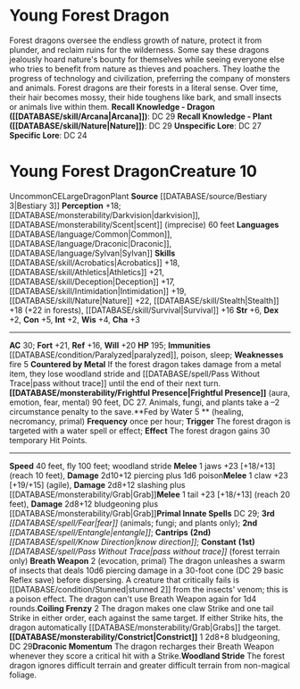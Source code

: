 ﻿---
ac: '30'
alignment: CE
all_resistance: null
burrow_speed: null
charisma: '+3'
climb_speed: null
constitution: '+5'
creature_ability:
- Breath Weapon
- Coiling Frenzy
- Constrict
- Countered by Metal
- Draconic Momentum
- Fed by Water
- ''
- Frightful Presence
- Woodland Stride
creature_family: '[[DATABASE/monsterfamily/Dragon, Forest|Dragon, Forest]]'
description: 'Forest dragons oversee the endless growth of nature, protect it from
  plunder, and reclaim ruins for the wilderness. Some say these dragons jealously
  hoard nature''s bounty for themselves while seeing everyone else who tries to benefit
  from nature as thieves and poachers. They loathe the progress of technology and
  civilization, preferring the company of monsters and animals.<br/><br/> Forest dragons
  are their forests in a literal sense. Over time, their hair becomes mossy, their
  hide toughens like bark, and small insects or animals live within them.<br/><br/><b><u>Recall
  Knowledge - Dragon</u> ( [[DATABASE/skill/Arcana|Arcana]] )</b>: DC 29<br/><b><u>Recall
  Knowledge - Plant</u> ( [[DATABASE/skill/Nature|Nature]] )</b>: DC 29<br/><b><u>Unspecific
  Lore</u></b>: DC 27<br/><b><u>Specific Lore</u></b>: DC 24'
dexterity: '+2'
element: null
fly_speed: '100'
fortitude: '+21'
hardness: null
hp: '195'
id: '1122'
immunity:
- '[[DATABASE/condition/Paralyzed|paralyzed]]'
- '[[DATABASE/trait/Poison|poison]]'
- '[[DATABASE/trait/Sleep|sleep]]'
intelligence: '+2'
land_speed: '40'
language:
- '[[DATABASE/language/Common|Common]]'
- '[[DATABASE/language/Draconic|Draconic]]'
- '[[DATABASE/language/Sylvan|Sylvan]]'
level: '10'
max_speed: '100'
name: Young Forest Dragon
perception: '+18'
rarity: Uncommon
reflex: '+16'
resistance: null
rus_type_level: null
school: null
sense:
- '[[DATABASE/monsterability/Darkvision|darkvision]]'
- '[[DATABASE/monsterability/Scent|scent]] (imprecise) 60 feet'
size: Large
skill:
- '[[DATABASE/skill/Acrobatics|Acrobatics]] +18'
- '[[DATABASE/skill/Athletics|Athletics]] +21'
- '[[DATABASE/skill/Deception|Deception]] +17'
- '[[DATABASE/skill/Intimidation|Intimidation]] +19'
- '[[DATABASE/skill/Nature|Nature]] +22'
- '[[DATABASE/skill/Stealth|Stealth]] +18'
- '[[DATABASE/skill/Survival|Survival]] +16'
source: '[[DATABASE/source/Bestiary 3|Bestiary 3]]'
speed:
- 40 feet
- fly 100 feet; woodland stride
spell:
- '[[DATABASE/spell/Entangle|Entangle]]'
- '[[DATABASE/spell/Fear|Fear]]'
- '[[DATABASE/spell/Know Direction|Know Direction]]'
- '[[DATABASE/spell/Pass Without Trace|Pass Without Trace]]'
strength: '+6'
strength_req: '6'
strongest_save:
- Fortitude
swim_speed: null
trait:
- '[[DATABASE/trait/Dragon|Dragon]]'
- '[[DATABASE/trait/Plant|Plant]]'
- '[[DATABASE/trait/Uncommon|Uncommon]]'
type: Creature
vision: Darkvision
weakest_save:
- Reflex
weakness:
- fire 5
will: '+20'
wisdom: '+4'

---
# Young Forest Dragon

Forest dragons oversee the endless growth of nature, protect it from plunder, and reclaim ruins for the wilderness. Some say these dragons jealously hoard nature's bounty for themselves while seeing everyone else who tries to benefit from nature as thieves and poachers. They loathe the progress of technology and civilization, preferring the company of monsters and animals.
 Forest dragons are their forests in a literal sense. Over time, their hair becomes mossy, their hide toughens like bark, and small insects or animals live within them.
**Recall Knowledge - Dragon ([[DATABASE/skill/Arcana|Arcana]])**: DC 29
**Recall Knowledge - Plant ([[DATABASE/skill/Nature|Nature]])**: DC 29
**Unspecific Lore**: DC 27
**Specific Lore**: DC 24

# Young Forest Dragon<span class="item-type">Creature 10</span>

<span class="trait-uncommon item-trait">Uncommon</span><span class="trait-alignment item-trait">CE</span><span class="trait-size item-trait">Large</span><span class="item-trait">Dragon</span><span class="item-trait">Plant</span>
**Source** [[DATABASE/source/Bestiary 3|Bestiary 3]]
**Perception** +18; [[DATABASE/monsterability/Darkvision|darkvision]], [[DATABASE/monsterability/Scent|scent]] (imprecise) 60 feet
**Languages** [[DATABASE/language/Common|Common]], [[DATABASE/language/Draconic|Draconic]], [[DATABASE/language/Sylvan|Sylvan]]
**Skills** [[DATABASE/skill/Acrobatics|Acrobatics]] +18, [[DATABASE/skill/Athletics|Athletics]] +21, [[DATABASE/skill/Deception|Deception]] +17, [[DATABASE/skill/Intimidation|Intimidation]] +19, [[DATABASE/skill/Nature|Nature]] +22, [[DATABASE/skill/Stealth|Stealth]] +18 (+22 in forests), [[DATABASE/skill/Survival|Survival]] +16
**Str** +6, **Dex** +2, **Con** +5, **Int** +2, **Wis** +4, **Cha** +3

---
**AC** 30; **Fort** +21, **Ref** +16, **Will** +20
**HP** 195; **Immunities** [[DATABASE/condition/Paralyzed|paralyzed]], poison, sleep; **Weaknesses** fire 5
<span class="in-box-ability">**Countered by Metal** If the forest dragon takes damage from a metal item, they lose woodland stride and [[DATABASE/spell/Pass Without Trace|pass without trace]] until the end of their next turn.</span><span class="in-box-ability">**[[DATABASE/monsterability/Frightful Presence|Frightful Presence]]** (aura, emotion, fear, mental) 90 feet, DC 27. Animals, fungi, and plants take a –2 circumstance penalty to the save.</span><span class="in-box-ability">**Fed by Water <span class="action-icon">5</span> ** (healing, necromancy, primal) **Frequency** once per hour; **Trigger** The forest dragon is targeted with a water spell or effect; **Effect** The forest dragon gains 30 temporary Hit Points.</span>

---
**Speed** 40 feet, fly 100 feet; woodland stride
<span class="in-box-ability">**Melee** <span class="action-icon">1</span> jaws +23 [+18/+13] (reach 10 feet), **Damage** 2d10+12 piercing plus 1d6 poison</span><span class="in-box-ability">**Melee** <span class="action-icon">1</span> claw +23 [+19/+15] (agile), **Damage** 2d8+12 slashing plus [[DATABASE/monsterability/Grab|Grab]]</span><span class="in-box-ability">**Melee** <span class="action-icon">1</span> tail +23 [+18/+13] (reach 20 feet), **Damage** 2d8+12 bludgeoning plus [[DATABASE/monsterability/Grab|Grab]]</span>**Primal Innate Spells** DC 29; **3rd** _[[DATABASE/spell/Fear|fear]]_ (animals; fungi; and plants only); **2nd** _[[DATABASE/spell/Entangle|entangle]]_; **Cantrips** **(2nd)** _[[DATABASE/spell/Know Direction|know direction]]_; **Constant** **(1st)** _[[DATABASE/spell/Pass Without Trace|pass without trace]]_ (forest terrain only)
<span class="in-box-ability">**Breath Weapon** <span class="action-icon">2</span> (evocation, primal) The dragon unleashes a swarm of insects that deals 10d6 piercing damage in a 30-foot cone (DC 29 basic Reflex save) before dispersing. A creature that critically fails is [[DATABASE/condition/Stunned|stunned 2]] from the insects' venom; this is a poison effect. The dragon can't use Breath Weapon again for 1d4 rounds.</span><span class="in-box-ability">**Coiling Frenzy** <span class="action-icon">2</span> The dragon makes one claw Strike and one tail Strike in either order, each against the same target. If either Strike hits, the dragon automatically [[DATABASE/monsterability/Grab|Grabs]] the target.</span><span class="in-box-ability">**[[DATABASE/monsterability/Constrict|Constrict]]** <span class="action-icon">1</span> 2d8+8 bludgeoning, DC 29</span><span class="in-box-ability">**Draconic Momentum** The dragon recharges their Breath Weapon whenever they score a critical hit with a Strike.</span><span class="in-box-ability">**Woodland Stride** The forest dragon ignores difficult terrain and greater difficult terrain from non-magical foliage.</span>